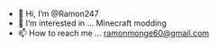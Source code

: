 - 👋 Hi, I’m @Ramon247
- 👀 I’m interested in ... Minecraft modding
- 📫 How to reach me ... ramonmonge60@gmail.com

<!---
Ramon247/Ramon247 is a ✨ special ✨ repository because its `README.md` (this file) appears on your GitHub profile.
You can click the Preview link to take a look at your changes.
--->
